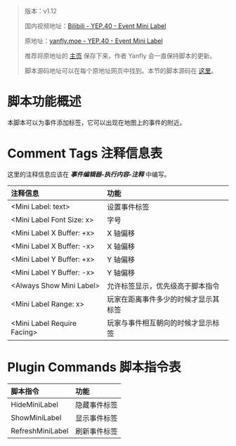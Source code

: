 > 版本：v1.12
>
> 国内视频地址：[Bilibili - YEP.40 - Event Mini Label](https://www.bilibili.com/video/av3174787/#page=45)
>
> 原地址：[yanfly.moe - YEP.40 - Event Mini Label](http://yanfly.moe/2015/12/08/yep-40-event-mini-label/)
> 
> 推荐将原地址的 [主页](http://yanfly.moe/yep/) 保存下来，作者 Yanfly 会一直保持脚本的更新。
> 
> 脚本源码地址可以在每个原地址网页中找到。本节的脚本源码在 [这里](https://www.dropbox.com/s/a69s2cjl0v6h2tg/YEP_EventMiniLabel.js?dl=0)。

# 脚本功能概述

本脚本可以为事件添加标签，它可以出现在地图上的事件的附近。

# Comment Tags 注释信息表

这里的注释信息应该在 ***事件编辑器-执行内容-注释*** 中编写。

注释信息|功能
:-|:-
&lt;Mini Label: text>|设置事件标签
&lt;Mini Label Font Size: x>|字号
&lt;Mini Label X Buffer: +x>|X 轴偏移
&lt;Mini Label X Buffer: -x>|X 轴偏移
&lt;Mini Label Y Buffer: +x>|Y 轴偏移
&lt;Mini Label Y Buffer: -x>|Y 轴偏移
&lt;Always Show Mini Label>|允许标签显示，优先级高于脚本指令
&lt;Mini Label Range: x>|玩家在距离事件多少的时候才显示其标签
&lt;Mini Label Require Facing>|玩家与事件相互朝向的时候才显示标签

# Plugin Commands 脚本指令表

脚本指令|功能
:-|:-
HideMiniLabel            |隐藏事件标签
ShowMiniLabel            |显示事件标签
RefreshMiniLabel          |刷新事件标签
